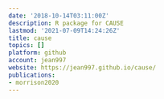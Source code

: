 ```yaml
---
date: '2018-10-14T03:11:00Z'
description: R package for CAUSE
lastmod: '2021-07-09T14:24:26Z'
title: cause
topics: []
platform: github
account: jean997
website: https://jean997.github.io/cause/
publications:
- morrison2020
---
```


